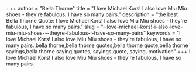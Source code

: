 +++
author = "Bella Thorne"
title = "I love Michael Kors! I also love Miu Miu shoes - they're fabulous, I have so many pairs."
description = "the best Bella Thorne Quote: I love Michael Kors! I also love Miu Miu shoes - they're fabulous, I have so many pairs."
slug = "i-love-michael-kors!-i-also-love-miu-miu-shoes---theyre-fabulous-i-have-so-many-pairs"
keywords = "I love Michael Kors! I also love Miu Miu shoes - they're fabulous, I have so many pairs.,bella thorne,bella thorne quotes,bella thorne quote,bella thorne sayings,bella thorne saying,quotes, sayings,quote, saying, motivation"
+++
I love Michael Kors! I also love Miu Miu shoes - they're fabulous, I have so many pairs.
